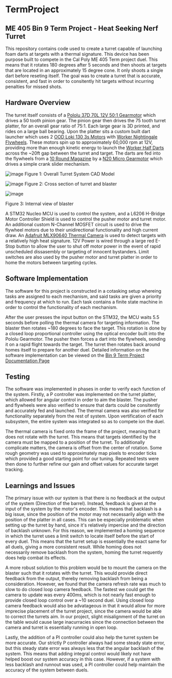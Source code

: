 # TermProject
## ME 405 Bin 9 Term Project - Heat Seeking Nerf Turret

 This repository contains code used to create a turret capable of launching foam darts at targets with a thermal signature. This device has been purpose built to compete in the Cal Poly ME 405 Term project duel. This means that it rotates 180 degrees after 5 seconds and then shoots at targets that are located in an approximately 15 degree cone. It only shoots a single dart before reseting itself. The goal was to create a turret that is accurate, consistent, and fast in order to consitently hit targets without incurring penalties for missed shots.

 ## Hardware Overview

 The turret itself consists of a [Pololu 37D 70L 12V 50:1 Gearmotor](https://www.pololu.com/product/4753/resources) which drives a 50 tooth pinion gear. The pinion gear then drives the 75 tooth turret platter, for an overall gear ratio of 75:1. Each large gear is 3D printed, and rides on a large ball bearing. Upon the platter sits a custom built dart launcher which uses 2 [OOD Loki 130 3s Motors](https://outofdarts.com/products/loki-130-3s-high-rpm-neo-motor-for-nerf-blasters) with [Worker Nightingale Flywheels](https://outofdarts.com/products/nightingale-flywheel-pair?_pos=6&_sid=e8fd52227&_ss=r). These motors spin up to approximately 60,000 rpm at 12V, providing more than enough kinetic energy to launch the [Worker Half Darts](https://outofdarts.com/products/worker-short-darts-200-pack-gen3-glow-tip) across the ~20ft gap between the turret and target. The darts are fed into the flywheels from a [10 Round Magazine](https://outofdarts.com/products/worker-10-round-talon-short-dart-magazine) by a [N20 Micro Gearmotor](https://outofdarts.com/products/n20-metal-gear-motor-micro-size-300-3000rmp-multiple-options) which drives a simple crank slider mechanism.

![image](https://github.com/logdotzipp/TermProject/assets/156237159/e5302574-3454-4f97-afdf-9873803fa1d0)
Figure 1: Overall Turret System CAD Model

![image](https://github.com/logdotzipp/TermProject/assets/156237159/77e55e58-a68a-4516-87a7-fda8671a1469)
Figure 2: Cross section of turret and blaster

![image](https://github.com/logdotzipp/TermProject/assets/156237159/32b3f3bb-f522-43a9-8e5d-9203a71ff7c9)

Figure 3: Internal view of blaster 

 A STM32 Nucleo MCU is used to control the system, and a L6206 H-Bridge Motor Controller Shield is used to control the pusher motor and turret motor. An additional custom N-Channel MOSFET circuit is used to drive the flywheel motors due to their unidirectional functionality and high current draw. An [Adafruit MLX90640 Thermal Camera](https://www.adafruit.com/product/4407) is used to detect targets with a relatively high heat signature. 12V Power is wired through a large red E-Stop button to allow the user to shut off motor power in the event of rapid unscheduled dissasembly or targeting of innocent bystanders. Limit switches are also used by the pusher motor and turret platter in order to home the motors between targeting cycles.  

## Software Implementation
The software for this project is constructed in a cotasking setup whereing tasks are assigned to each mechanism, and said tasks are given a priority and frequency at which to run. Each task contains a finite state machine in order to control the functionality of each mechanism.
 
After the user presses the input button on the STM32, the MCU waits 5.5 seconds before polling the thermal camera for targeting information. The blaster then rotates ~180 degrees to face the target. This rotation is done by a closed loop proportional controller using the optical encoder built into the Pololu Gearmotor. The pusher then forces a dart into the flywheels, sending it on a rapid flight towards the target. The turret then rotates back around homes itself to prepare for another duel. Detailed information on the software implementation can be viewed on the [Bin 9 Term Project Documentation Page](https://logdotzipp.github.io/TermProject/)

## Testing
The software was implemented in phases in order to verify each function of the system. Firstly, a P controller was implemented on the turret platter, which allowed for angular control in order to aim the blaster. The pusher and flywheels were also verified to ensure that darts could be consitently and accurately fed and launched. The thermal camera was also verified for functionality separately from the rest of system. Upon vertification of each subsystem, the entire system was integrated so as to compete ion the duel.

The thermal camera is fixed onto the frame of the project, meaning that it does not rotate with the turret. This means that targets identified by the camera must be mapped to a position of the turret. To additionally complicate matters, the camera is offset from the center of rotation. Some rough geometry was used to approximately map pixels to encoder ticks which provided a good starting point for our tuning. Repeated tests were then done to further refine our gain and offset values for accurate target tracking. 

## Learnings and Issues
The primary issue with our system is that there is no feedback at the output of the system (Direction of the barrel). Instead, feedback is given at the input of the system by the motor's encoder. This means that backlash is a big issue, since the position of the motor may not necessarily align with the position of the platter in all cases. This can be especially problematic when setting up the turret by hand, since it's relatively impercise and the direction of backlash unknown. For this reason, we implemented a homing sequence in which the turret uses a limit switch to locate itself before the start of every duel. This means that the turret setup is essentially the exact same for all duels, giving a more consistent result. While homing does not necessarily remove backlash from the system, homing the turret requently does help combat its effects.

A more robust solution to this problem would be to mount the camera on the blaster such that it rotates with the turret. This would provide direct feedback from the output, thereby removing backlash from being a consideration. However, we found that the camera refresh rate was much to slow to do closed loop camera feedback. The fastest we could get the camera to update was every 400ms, which is not nearly fast enough to provide closed loop control over a ~10 second duel. Using closed loop camera feedback would also be advatageous in that it would allow for more imprecise placement of the turret project, since the camera would be able to correct the turrets aim. In our project, slight misalignment of the turret on the table would cause large inacurracies since the connection between the camera and turret is essentially running in open loop.

Lastly, the addition of a PI controller could also help the turret system be more accurate. Our strictly P controller always had some steady state error, but this steady state error was always less that the angular backlash of the system. This means that adding integral control would likely not have helped boost our system accuracy in this case. However, if a system with less backlash and runnout was used, a PI controller could help maintain the accuracy of the system between duels.



